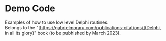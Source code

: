# Demo Code
Examples of how to use low level Delphi routines.  
Belongs to the "[https://gabrielmoraru.com/publications-citations/](Delphi, in all its glory)" book (to be pubhished by March 2023).
